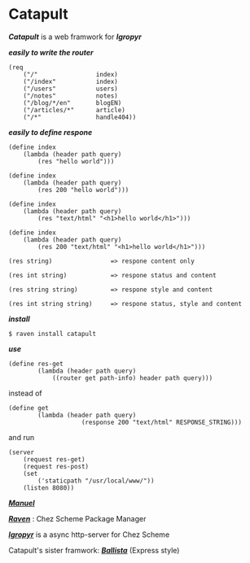 # Catapult

***Catapult*** is a web framwork for ***Igropyr***


***easily to write the router***

```
(req
    ("/"                index)
    ("/index"           index)
    ("/users"           users)
    ("/notes"           notes)
    ("/blog/*/en"       blogEN)
    ("/articles/*"      article)
    ("/*"               handle404))
```

***easily to define respone***

```
(define index
    (lambda (header path query)
        (res "hello world")))

(define index
    (lambda (header path query)
        (res 200 "hello world")))

(define index
    (lambda (header path query)
        (res "text/html" "<h1>hello world</h1>")))
        
(define index
    (lambda (header path query)
        (res 200 "text/html" "<h1>hello world</h1>")))
```


```
(res string)                => respone content only

(res int string)            => respone status and content

(res string string)         => respone style and content

(res int string string)     => respone status, style and content
```

***install***

`$ raven install catapult`



***use***

```
(define res-get
        (lambda (header path query)
            ((router get path-info) header path query)))
```

instead of

```
(define get
        (lambda (header path query)
                    (response 200 "text/html" RESPONSE_STRING)))
```

and run

```
(server
    (request res-get)
    (request res-post)
    (set 
        ('staticpath "/usr/local/www/"))
    (listen 8080))
```

***[Manuel](https://guenchi.gitbooks.io/igropyr/content/catapult.html)*** 

***[Raven](http://ravensc.com)*** : Chez Scheme Package Manager 

***[Igropyr](https://github.com/guenchi/Igropyr)*** is a async http-server for Chez Scheme

Catapult's sister framwork: ***[Ballista](https://github.com/guenchi/Ballista)*** (Express style)


